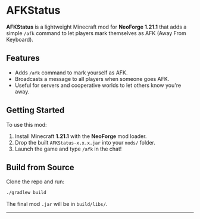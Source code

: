 # AFKStatus

**AFKStatus** is a lightweight Minecraft mod for **NeoForge 1.21.1** that adds a simple `/afk` command to let players mark themselves as AFK (Away From Keyboard).

## Features

* Adds `/afk` command to mark yourself as AFK.
* Broadcasts a message to all players when someone goes AFK.
* Useful for servers and cooperative worlds to let others know you're away.

## Getting Started

To use this mod:

1. Install Minecraft **1.21.1** with the **NeoForge** mod loader.
2. Drop the built `AFKStatus-x.x.x.jar` into your `mods/` folder.
3. Launch the game and type `/afk` in the chat!

## Build from Source

Clone the repo and run:

```bash
./gradlew build
```

The final mod `.jar` will be in `build/libs/`.

---

